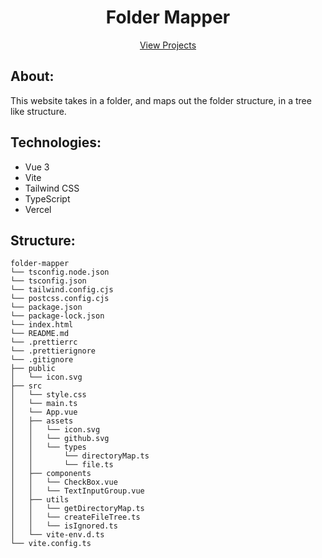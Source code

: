 <div align="center">

# Folder Mapper

[View Projects](https://foldermap.cqb13.dev/)

</div>

## About:
This website takes in a folder, and maps out the folder structure, in a tree like structure.

## Technologies:
- Vue 3
- Vite
- Tailwind CSS
- TypeScript
- Vercel


## Structure:
```
folder-mapper
└── tsconfig.node.json
└── tsconfig.json
└── tailwind.config.cjs
└── postcss.config.cjs
└── package.json
└── package-lock.json
└── index.html
└── README.md
└── .prettierrc
└── .prettierignore
└── .gitignore
├── public
│   └── icon.svg
├── src
│   └── style.css
│   └── main.ts
│   └── App.vue
│   ├── assets
│   │   └── icon.svg
│   │   └── github.svg
│   │   └── types
│   │       └── directoryMap.ts
│   │       └── file.ts
│   ├── components
│   │   └── CheckBox.vue
│   │   └── TextInputGroup.vue
│   ├── utils
│   │   └── getDirectoryMap.ts
│   │   └── createFileTree.ts
│   │   └── isIgnored.ts
│   └── vite-env.d.ts
└── vite.config.ts
```
